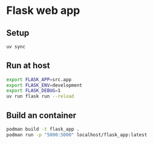 # Flask web app

## Setup

```bash
uv sync
```

## Run at host

```bash
export FLASK_APP=src.app
export FLASK_ENV=development
export FLASK_DEBUG=1
uv run flask run --reload
```

## Build an container

```bash
podman build -t flask_app .
podman run -p "5000:5000" localhost/flask_app:latest
```
